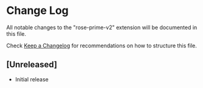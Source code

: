 # Change Log

All notable changes to the "rose-prime-v2" extension will be documented in this file.

Check [Keep a Changelog](http://keepachangelog.com/) for recommendations on how to structure this file.

## [Unreleased]

- Initial release
